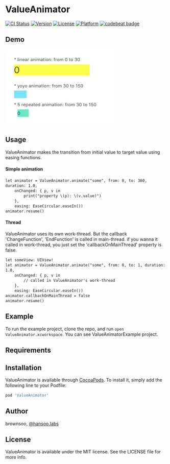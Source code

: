 # ValueAnimator

[![CI Status](http://img.shields.io/travis/brownsoo/ValueAnimator.svg?style=flat)](https://travis-ci.org/brownsoo/ValueAnimator)
[![Version](https://img.shields.io/cocoapods/v/ValueAnimator.svg?style=flat)](http://cocoapods.org/pods/ValueAnimator)
[![License](https://img.shields.io/cocoapods/l/ValueAnimator.svg?style=flat)](http://cocoapods.org/pods/ValueAnimator)
[![Platform](https://img.shields.io/cocoapods/p/ValueAnimator.svg?style=flat)](http://cocoapods.org/pods/ValueAnimator)
[![codebeat badge](https://codebeat.co/badges/ffe86bc0-24d9-4c1d-993c-274d8f803eb5)](https://codebeat.co/projects/github-com-brownsoo-valueanimator-master)

## Demo

![Demo for UIView animation](value-animator-example.gif)

## Usage

ValueAnimator makes the transition from initial value to target value using easing functions.

#### Simple animation

```
let animator = ValueAnimator.animate("some", from: 0, to: 360, duration: 1.0,
    onChanged: { p, v in 
        print("property \(p): \(v.value)")
    },
    easing: EaseCircular.easeIn())
animator.resume()
```

#### Thread

ValueAnimator uses its own work-thread. But the callback 'ChangeFunction', 'EndFunction' is called in main-thread. if you wanna it called in work-thread, you just set the 'callbackOnMainThread' property is false.

```
let someView: UIView!
let animator = ValueAnimator.animate("some", from: 0, to: 1, duration: 1.0,
    onChanged: { p, v in 
        // called in ValueAnimator's work-thread
    },
    easing: EaseCircular.easeIn())
animator.callbackOnMainThread = false
animator.resume()
```

## Example

To run the example project, clone the repo, and run `open ValueAnimator.xcworkspace`. 
You can see ValueAnimatorExample project.

## Requirements

## Installation

ValueAnimator is available through [CocoaPods](http://cocoapods.org). To install
it, simply add the following line to your Podfile:

```ruby
pod 'ValueAnimator'
```

## Author

brownsoo, [@hansoo.labs](https://twitter.com/hansoolabs)

## License

ValueAnimator is available under the MIT license. See the LICENSE file for more info.
